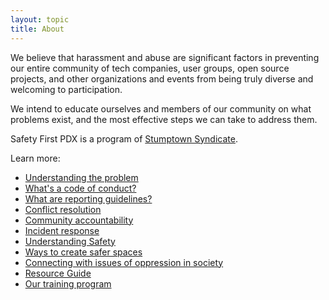 ```yaml
---
layout: topic
title: About
---
```


We believe that harassment and abuse are significant factors in preventing our entire community of tech companies, user groups, open source projects, and other organizations and events from being truly diverse and welcoming to participation.

We intend to educate ourselves and members of our community on what problems exist, and the most effective steps we can take to address them.

Safety First PDX is a program of [Stumptown Syndicate](https://stumptownsydicate.org).

Learn more:
* [Understanding the problem](resources/problem.html)
* [What's a code of conduct?](resources/code_of_conduct.html)
* [What are reporting guidelines?](resources/reporting.html)
* [Conflict resolution](resources/conflict_resolution.html)
* [Community accountability](resources/accountability.html)
* [Incident response](resources/incident_response.html)
* [Understanding Safety](resources/safety.html)
* [Ways to create safer spaces](resources/safer_spaces.html)
* [Connecting with issues of oppression in society](resources/society.html)
* [Resource Guide](resources/resources.html)
* [Our training program](resources/training.html)